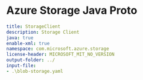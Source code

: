 # Azure Storage Java Proto
```yaml
title: StorageClient
description: Storage Client
java: true
enable-xml: true
namespace: com.microsoft.azure.storage
license-header: MICROSOFT_MIT_NO_VERSION
output-folder: ../
input-file:
- .\blob-storage.yaml
```
